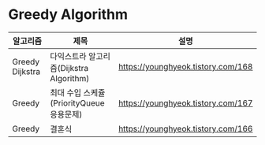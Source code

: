 # Greedy Algorithm

|알고리즘|제목|설명|
|------|---|---|
|Greedy Dijkstra|다익스트라 알고리즘(Dijkstra Algorithm)|https://younghyeok.tistory.com/168|
|Greedy|최대 수입 스케쥴(PriorityQueue 응용문제)|https://younghyeok.tistory.com/167|
|Greedy|결혼식|https://younghyeok.tistory.com/166|
